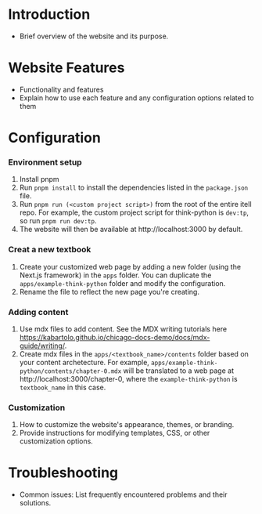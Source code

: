 # Introduction
- Brief overview of the website and its purpose.

# Website Features
- Functionality and features
- Explain how to use each feature and any configuration options related to them

# Configuration
### Environment setup
1. Install pnpm
2. Run `pnpm install` to install the dependencies listed in the `package.json` file.
3. Run `pnpm run (<custom project script>)` from the root of the entire itell repo. For example, the custom project script for think-python is `dev:tp`, so run `pnpm run dev:tp`.
4. The website will then be available at http://localhost:3000 by default.

### Creat a new textbook
1. Create your customized web page by adding a new folder (using the Next.js framework) in the `apps` folder. You can duplicate the `apps/example-think-python` folder and modify the configuration. 
2. Rename the file to reflect the new page you're creating. 

### Adding content
1. Use mdx files to add content. See the MDX writing tutorials here https://kabartolo.github.io/chicago-docs-demo/docs/mdx-guide/writing/.
2. Create mdx files in the `apps/<textbook_name>/contents` folder based on your content archetecture. For example, `apps/example-think-python/contents/chapter-0.mdx` will be translated to a web page at http://localhost:3000/chapter-0, where the  `example-think-python` is `textbook_name` in this case. 

### Customization
1. How to customize the website's appearance, themes, or branding.
2. Provide instructions for modifying templates, CSS, or other customization options.

# Troubleshooting
- Common issues: List frequently encountered problems and their solutions.
